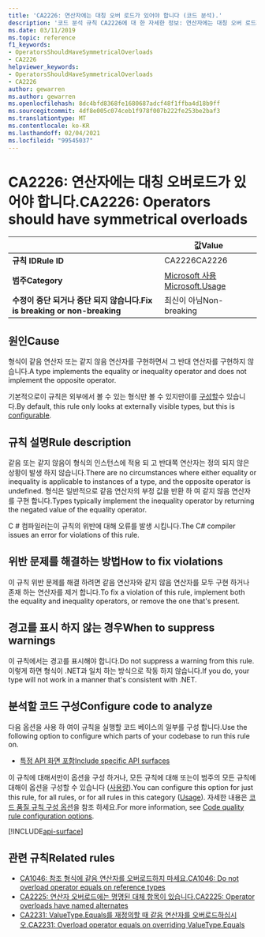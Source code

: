 ```yaml
---
title: 'CA2226: 연산자에는 대칭 오버 로드가 있어야 합니다 (코드 분석).'
description: '코드 분석 규칙 CA2226에 대 한 자세한 정보: 연산자에는 대칭 오버 로드가 있어야 합니다.'
ms.date: 03/11/2019
ms.topic: reference
f1_keywords:
- OperatorsShouldHaveSymmetricalOverloads
- CA2226
helpviewer_keywords:
- OperatorsShouldHaveSymmetricalOverloads
- CA2226
author: gewarren
ms.author: gewarren
ms.openlocfilehash: 8dc4bfd8368fe1680687adcf48f1ffba4d18b9ff
ms.sourcegitcommit: 4df8e005c074ceb1f978f007b222fe253be2baf3
ms.translationtype: MT
ms.contentlocale: ko-KR
ms.lasthandoff: 02/04/2021
ms.locfileid: "99545037"
---
```

# <a name="ca2226-operators-should-have-symmetrical-overloads"></a><span data-ttu-id="60148-103">CA2226: 연산자에는 대칭 오버로드가 있어야 합니다.</span><span class="sxs-lookup"><span data-stu-id="60148-103">CA2226: Operators should have symmetrical overloads</span></span>

| | <span data-ttu-id="60148-104">값</span><span class="sxs-lookup"><span data-stu-id="60148-104">Value</span></span> |
|-|-|
| <span data-ttu-id="60148-105">**규칙 ID**</span><span class="sxs-lookup"><span data-stu-id="60148-105">**Rule ID**</span></span> |<span data-ttu-id="60148-106">CA2226</span><span class="sxs-lookup"><span data-stu-id="60148-106">CA2226</span></span>|
| <span data-ttu-id="60148-107">**범주**</span><span class="sxs-lookup"><span data-stu-id="60148-107">**Category**</span></span> |[<span data-ttu-id="60148-108">Microsoft 사용</span><span class="sxs-lookup"><span data-stu-id="60148-108">Microsoft.Usage</span></span>](usage-warnings.md)|
| <span data-ttu-id="60148-109">**수정이 중단 되거나 중단 되지 않습니다.**</span><span class="sxs-lookup"><span data-stu-id="60148-109">**Fix is breaking or non-breaking**</span></span> |<span data-ttu-id="60148-110">최신이 아님</span><span class="sxs-lookup"><span data-stu-id="60148-110">Non-breaking</span></span>|

## <a name="cause"></a><span data-ttu-id="60148-111">원인</span><span class="sxs-lookup"><span data-stu-id="60148-111">Cause</span></span>

<span data-ttu-id="60148-112">형식이 같음 연산자 또는 같지 않음 연산자를 구현하면서 그 반대 연산자를 구현하지 않습니다.</span><span class="sxs-lookup"><span data-stu-id="60148-112">A type implements the equality or inequality operator and does not implement the opposite operator.</span></span>

<span data-ttu-id="60148-113">기본적으로이 규칙은 외부에서 볼 수 있는 형식만 볼 수 있지만이를 [구성할](#configure-code-to-analyze)수 있습니다.</span><span class="sxs-lookup"><span data-stu-id="60148-113">By default, this rule only looks at externally visible types, but this is [configurable](#configure-code-to-analyze).</span></span>

## <a name="rule-description"></a><span data-ttu-id="60148-114">규칙 설명</span><span class="sxs-lookup"><span data-stu-id="60148-114">Rule description</span></span>

<span data-ttu-id="60148-115">같음 또는 같지 않음이 형식의 인스턴스에 적용 되 고 반대쪽 연산자는 정의 되지 않은 상황이 발생 하지 않습니다.</span><span class="sxs-lookup"><span data-stu-id="60148-115">There are no circumstances where either equality or inequality is applicable to instances of a type, and the opposite operator is undefined.</span></span> <span data-ttu-id="60148-116">형식은 일반적으로 같음 연산자의 부정 값을 반환 하 여 같지 않음 연산자를 구현 합니다.</span><span class="sxs-lookup"><span data-stu-id="60148-116">Types typically implement the inequality operator by returning the negated value of the equality operator.</span></span>

<span data-ttu-id="60148-117">C # 컴파일러는이 규칙의 위반에 대해 오류를 발생 시킵니다.</span><span class="sxs-lookup"><span data-stu-id="60148-117">The C# compiler issues an error for violations of this rule.</span></span>

## <a name="how-to-fix-violations"></a><span data-ttu-id="60148-118">위반 문제를 해결하는 방법</span><span class="sxs-lookup"><span data-stu-id="60148-118">How to fix violations</span></span>

<span data-ttu-id="60148-119">이 규칙 위반 문제를 해결 하려면 같음 연산자와 같지 않음 연산자를 모두 구현 하거나 존재 하는 연산자를 제거 합니다.</span><span class="sxs-lookup"><span data-stu-id="60148-119">To fix a violation of this rule, implement both the equality and inequality operators, or remove the one that's present.</span></span>

## <a name="when-to-suppress-warnings"></a><span data-ttu-id="60148-120">경고를 표시 하지 않는 경우</span><span class="sxs-lookup"><span data-stu-id="60148-120">When to suppress warnings</span></span>

<span data-ttu-id="60148-121">이 규칙에서는 경고를 표시해야 합니다.</span><span class="sxs-lookup"><span data-stu-id="60148-121">Do not suppress a warning from this rule.</span></span> <span data-ttu-id="60148-122">이렇게 하면 형식이 .NET과 일치 하는 방식으로 작동 하지 않습니다.</span><span class="sxs-lookup"><span data-stu-id="60148-122">If you do, your type will not work in a manner that's consistent with .NET.</span></span>

## <a name="configure-code-to-analyze"></a><span data-ttu-id="60148-123">분석할 코드 구성</span><span class="sxs-lookup"><span data-stu-id="60148-123">Configure code to analyze</span></span>

<span data-ttu-id="60148-124">다음 옵션을 사용 하 여이 규칙을 실행할 코드 베이스의 일부를 구성 합니다.</span><span class="sxs-lookup"><span data-stu-id="60148-124">Use the following option to configure which parts of your codebase to run this rule on.</span></span>

- [<span data-ttu-id="60148-125">특정 API 화면 포함</span><span class="sxs-lookup"><span data-stu-id="60148-125">Include specific API surfaces</span></span>](#include-specific-api-surfaces)

<span data-ttu-id="60148-126">이 규칙에 대해서만이 옵션을 구성 하거나, 모든 규칙에 대해 또는이 범주의 모든 규칙에 대해이 옵션을 구성할 수 있습니다 ([사용량](usage-warnings.md)).</span><span class="sxs-lookup"><span data-stu-id="60148-126">You can configure this option for just this rule, for all rules, or for all rules in this category ([Usage](usage-warnings.md)).</span></span> <span data-ttu-id="60148-127">자세한 내용은 [코드 품질 규칙 구성 옵션](../code-quality-rule-options.md)을 참조 하세요.</span><span class="sxs-lookup"><span data-stu-id="60148-127">For more information, see [Code quality rule configuration options](../code-quality-rule-options.md).</span></span>

[!INCLUDE[api-surface](~/includes/code-analysis/api-surface.md)]

## <a name="related-rules"></a><span data-ttu-id="60148-128">관련 규칙</span><span class="sxs-lookup"><span data-stu-id="60148-128">Related rules</span></span>

- [<span data-ttu-id="60148-129">CA1046: 참조 형식에 같음 연산자를 오버로드하지 마세요.</span><span class="sxs-lookup"><span data-stu-id="60148-129">CA1046: Do not overload operator equals on reference types</span></span>](ca1046.md)
- [<span data-ttu-id="60148-130">CA2225: 연산자 오버로드에는 명명된 대체 항목이 있습니다.</span><span class="sxs-lookup"><span data-stu-id="60148-130">CA2225: Operator overloads have named alternates</span></span>](ca2225.md)
- [<span data-ttu-id="60148-131">CA2231: ValueType.Equals를 재정의할 때 같음 연산자를 오버로드하십시오.</span><span class="sxs-lookup"><span data-stu-id="60148-131">CA2231: Overload operator equals on overriding ValueType.Equals</span></span>](ca2231.md)
